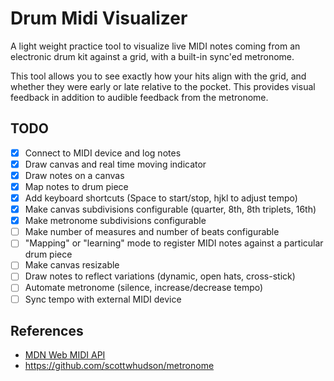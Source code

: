 # Drum Midi Visualizer

A light weight practice tool to visualize live MIDI notes coming from an
electronic drum kit against a grid, with a built-in sync'ed metronome.

This tool allows you to see exactly how your hits align with the grid, and
whether they were early or late relative to the pocket. This provides visual
feedback in addition to audible feedback from the metronome.

## TODO

- [x] Connect to MIDI device and log notes
- [x] Draw canvas and real time moving indicator
- [x] Draw notes on a canvas
- [x] Map notes to drum piece
- [x] Add keyboard shortcuts (Space to start/stop, hjkl to adjust tempo)
- [x] Make canvas subdivisions configurable (quarter, 8th, 8th triplets, 16th)
- [x] Make metronome subdivisions configurable
- [ ] Make number of measures and number of beats configurable
- [ ] "Mapping" or "learning" mode to register MIDI notes against a particular drum piece
- [ ] Make canvas resizable
- [ ] Draw notes to reflect variations (dynamic, open hats, cross-stick)
- [ ] Automate metronome (silence, increase/decrease tempo)
- [ ] Sync tempo with external MIDI device

## References

- [MDN Web MIDI API](https://developer.mozilla.org/en-US/docs/Web/API/Web_MIDI_API)
- https://github.com/scottwhudson/metronome
